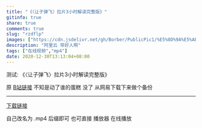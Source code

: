 ```yaml
---
title: "《〈让子弹飞〉拉片3小时解读完整版》"
gitinfo: true
share: true
comments: true
slug: "rzdflp"
images: ["https://cdn.jsdelivr.net/gh/Borber/PublicPic1/%E5%8D%9A%E5%AE%A2%E5%9B%AD/wolai/wolai.png"] 
description: "阿里云 带好人啊"
tags: ["在线视频","mp4"]
date: 2020-12-30T13:13:04+08:00
---
```


测试: 《〈让子弹飞〉拉片3小时解读完整版》

原 [B站链接](https://www.bilibili.com/video/BV1N54y1x7g4) 不知是动了谁的蛋糕 没了 从网易下载下来做个备份

---

[下载链接](http://aliregistry-cn-shanghai.oss-cn-shanghai.aliyuncs.com/docker/registry/v2/blobs/sha256/45/45c46393a808b2e5eaf49111aa920a8df9afaeaf78278ff54f41cf3cb92c27bc/data?Expires=1609317736&OSSAccessKeyId=LTAI4FyN99sZuwGQsaDkPxbv&Signature=SWfk2zTyE%2B%2FHW9fiEtt3CFYX%2F8A%3D)

自己改名为 .mp4 后缀即可 也可直接 播放器 在线播放


